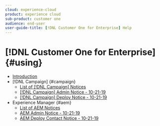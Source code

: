 ```yaml
---
cloud: experience-cloud
product: experience cloud
sub-product: customer one
audience: end-user
user-guide-title: [!DNL Customer One for Enterprise] Help
---
```


# [!DNL Customer One for Enterprise] {#using}

+ [Introduction](home.md)
+ [!DNL Campaign] {#campaign}
  + [List of [!DNL Campaign] Notices](campaign-list.md)
  + [[!DNL Campaign] Admin Notice - 10-21-19](campaign-admin.md)
  + [[!DNL Campaign] Deploy Notice - 10-21-19](campaign-deploy.md)
+ Experience Manager {#aem}
  + [List of AEM Notices](aem-list.md)
  + [AEM Admin Notice - 10-21-19](aem-admin.md)
  + [AEM Deploy Contact Notice - 10-21-19](aem-deploy.md)
